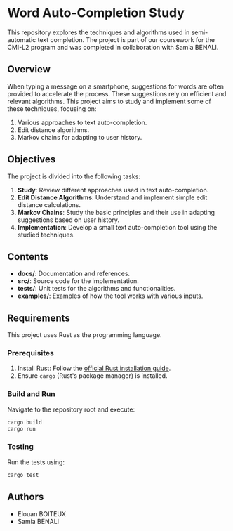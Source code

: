 # Word Auto-Completion Study

This repository explores the techniques and algorithms used in semi-automatic text completion. The project is part of our coursework for the CMI-L2 program and was completed in collaboration with Samia BENALI.

## Overview

When typing a message on a smartphone, suggestions for words are often provided to accelerate the process. These suggestions rely on efficient and relevant algorithms. This project aims to study and implement some of these techniques, focusing on:
1. Various approaches to text auto-completion.
2. Edit distance algorithms.
3. Markov chains for adapting to user history.

## Objectives

The project is divided into the following tasks:
1. **Study**: Review different approaches used in text auto-completion.
2. **Edit Distance Algorithms**: Understand and implement simple edit distance calculations.
3. **Markov Chains**: Study the basic principles and their use in adapting suggestions based on user history.
4. **Implementation**: Develop a small text auto-completion tool using the studied techniques.

## Contents

- **docs/**: Documentation and references.
- **src/**: Source code for the implementation.
- **tests/**: Unit tests for the algorithms and functionalities.
- **examples/**: Examples of how the tool works with various inputs.

## Requirements

This project uses Rust as the programming language.

### Prerequisites
1. Install Rust: Follow the [official Rust installation guide](https://www.rust-lang.org/tools/install).
2. Ensure `cargo` (Rust's package manager) is installed.

### Build and Run
Navigate to the repository root and execute:
```bash
cargo build
cargo run
```

### Testing
Run the tests using:
```bash
cargo test
```

## Authors

- Elouan BOITEUX
- Samia BENALI
